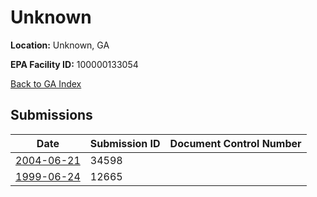 # Unknown

**Location:** Unknown, GA

**EPA Facility ID:** 100000133054

[Back to GA Index](../../index.md)

## Submissions

| Date | Submission ID | Document Control Number |
|------|--------------|-------------------------|
| [2004-06-21](submissions/34598.md) | 34598 |  |
| [1999-06-24](submissions/12665.md) | 12665 |  |
